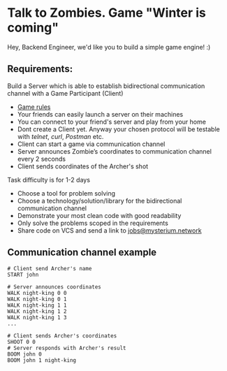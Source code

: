 # Talk to Zombies. Game "Winter is coming"

Hey, Backend Engineer, we'd like you to build a simple game engine! :)

## Requirements:
Build a Server which is able to establish bidirectional communication channel with a Game Participant (Client)

- [Game rules](../README.md#game-rules)
- Your friends can easily launch a server on their machines
- You can connect to your friend's server and play from your home
- Dont create a Client yet. Anyway your chosen protocol will be testable with *telnet*, *curl*, *Postman* etc.
- Client can start a game via communication channel
- Server announces Zombie’s coordinates to communication channel every 2 seconds
- Client sends coordinates of the Archer's shot

Task difficulty is for 1-2 days
- Choose a tool for problem solving
- Choose a technology/solution/library for the bidirectional communication channel
- Demonstrate your most clean code with good readability
- Only solve the problems scoped in the requirements
- Share code on VCS and send a link to jobs@mysterium.network

## Communication channel example
```
# Client send Archer's name
START john
```

```
# Server announces coordinates
WALK night-king 0 0
WALK night-king 0 1
WALK night-king 1 1
WALK night-king 1 2
WALK night-king 1 3
...
```

```
# Client sends Archer's coordinates
SHOOT 0 0
# Server responds with Archer's result
BOOM john 0
BOOM john 1 night-king
```
